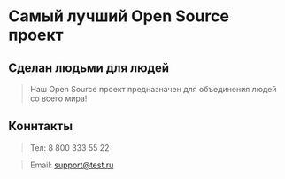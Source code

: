 # Самый лучший Open Source проект

## Сделан людьми для людей

> Наш Open Source проект предназначен для объединения людей со всего мира!

## Коннтакты

>Тел: 8 800 333 55 22

>Email: support@test.ru
